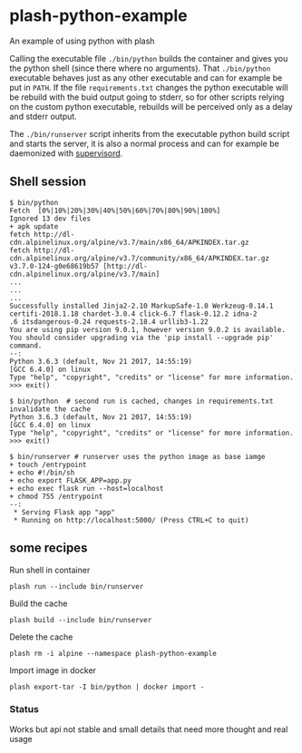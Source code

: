 # plash-python-example
An example of using python with plash

Calling the executable file `./bin/python` builds the container and gives you the python shell (since there where no arguments). That `./bin/python` executable behaves just as any other executable and can for example be put in `PATH`. 
If the file `requirements.txt` changes the python executable will be rebuild with the buid output going to stderr, so for other scripts relying on the custom python executable, rebuilds will be perceived only as a delay and stderr output.

The `./bin/runserver` script inherits from the executable python build script and starts the server, it is also a normal process and can for example be daemonized with [supervisord](http://supervisord.org/).

## Shell session
```
$ bin/python                                                                                   
Fetch  [0%|10%|20%|30%|40%|50%|60%|70%|80%|90%|100%]                                                                           
Ignored 13 dev files                                                                                                           
+ apk update                                                                                                                   
fetch http://dl-cdn.alpinelinux.org/alpine/v3.7/main/x86_64/APKINDEX.tar.gz                                                   
fetch http://dl-cdn.alpinelinux.org/alpine/v3.7/community/x86_64/APKINDEX.tar.gz                                               
v3.7.0-124-g0e68619b57 [http://dl-cdn.alpinelinux.org/alpine/v3.7/main]       
...
...
...
Successfully installed Jinja2-2.10 MarkupSafe-1.0 Werkzeug-0.14.1 certifi-2018.1.18 chardet-3.0.4 click-6.7 flask-0.12.2 idna-2
.6 itsdangerous-0.24 requests-2.18.4 urllib3-1.22                                                                             
You are using pip version 9.0.1, however version 9.0.2 is available.                                                           
You should consider upgrading via the 'pip install --upgrade pip' command.                                                     
--:                                                                                                                           
Python 3.6.3 (default, Nov 21 2017, 14:55:19)                                                                                 
[GCC 6.4.0] on linux                                                                                                           
Type "help", "copyright", "credits" or "license" for more information.                                                         
>>> exit()

$ bin/python  # second run is cached, changes in requirements.txt invalidate the cache
Python 3.6.3 (default, Nov 21 2017, 14:55:19)                                                                                 
[GCC 6.4.0] on linux                                                                                                           
Type "help", "copyright", "credits" or "license" for more information.                                                         
>>> exit()

$ bin/runserver # runserver uses the python image as base iamge
+ touch /entrypoint                                                                                                           
+ echo #!/bin/sh                                                                                                               
+ echo export FLASK_APP=app.py                                                                                                 
+ echo exec flask run --host=localhost                                                                                         
+ chmod 755 /entrypoint                                                                                                       
--:                                                                                                                           
 * Serving Flask app "app"                                                                                                     
 * Running on http://localhost:5000/ (Press CTRL+C to quit)    
```

## some recipes

Run shell in container
```
plash run --include bin/runserver
```
Build the cache
```
plash build --include bin/runserver
```
Delete the cache
```
plash rm -i alpine --namespace plash-python-example
```
Import image in docker
```
plash export-tar -I bin/python | docker import - 
```

### Status
Works but api not stable and small details that need more thought and real usage
